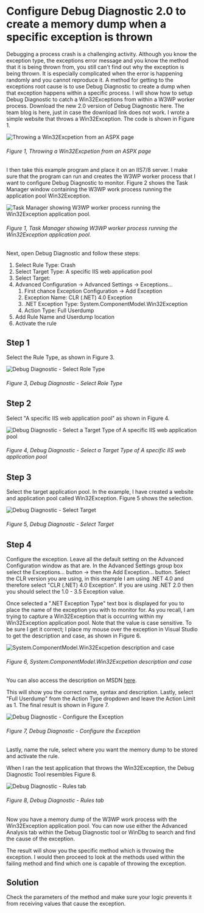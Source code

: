 # Configure Debug Diagnostic 2.0 to create a memory dump when a specific exception is thrown

Debugging a process crash is a challenging activity.  Although you know the exception type, the exceptions error message and you know the method that it is being thrown from, you still can't find out why the exception is being thrown.  It is especially complicated when the error is happening randomly and you cannot reproduce it.
A method for getting to the exceptions root cause is to use Debug Diagnostic to create a dump when that exception happens within a specific process.  I will show how to setup Debug Diagnostic to catch a Win32Exceptions from within a W3WP worker process.
Download the new 2.0 version of Debug Diagnostic here.  The team blog is here, just in case the download link does not work.
I wrote a simple website that throws a Win32Exception.  The code is shown in Figure 1.

![Throwing a Win32Excpetion from an ASPX page][FIGURE1]
###### Figure 1, Throwing a Win32Excpetion from an ASPX page

I then take this example program and place it on an IIS7/8 server.  I make sure that the program can run and creates the W3WP worker process that I want to configure Debug Diagnostic to monitor.  Figure 2 shows the Task Manager window containing the W3WP work process running the application pool Win32Exception.

![Task Manager showing W3WP worker process running the Win32Exception application pool.][FIGURE1]
###### Figure 1, Task Manager showing W3WP worker process running the Win32Exception application pool.

Next, open Debug Diagnostic and follow these steps:

1. Select Rule Type: Crash
2. Select Target Type: A specific IIS web application pool
3. Select Target: <TheApplicationPool>
4. Advanced Configuration -> Advanced Settings -> Exceptions… 
   1. First chance Exception Configuration -> Add Exception
   2. Exception Name: CLR (.NET) 4.0 Exception
   3. .NET Exception Type:  System.ComponentModel.Win32Exception
   4. Action Type: Full Userdump
5. Add Rule Name and Userdump location
6. Activate the rule

## Step 1

Select the Rule Type, as shown in Figure 3.

![Debug Diagnostic - Select Role Type][FIGURE3]
###### Figure 3, Debug Diagnostic - Select Role Type

## Step 2

Select "A specific IIS web application pool" as shown in Figure 4.

![Debug Diagnostic - Select a Target Type of A specific IIS web application pool][FIGURE4]
###### Figure 4, Debug Diagnostic - Select a Target Type of A specific IIS web application pool

## Step 3

Select the target application pool.  In the example, I have created a website and application pool called Win32Exception.  Figure 5 shows the selection.

![Debug Diagnostic - Select Target][FIGURE5]
###### Figure 5, Debug Diagnostic - Select Target

## Step 4
Configure the exception.  Leave all the default setting on the Advanced Configuration window as that are.  In the Advanced Settings group box select the Exceptions… button -> then the Add Exception… button.  Select the CLR version you are using, in this example I am using .NET 4.0 and therefore select "CLR (.NET) 4.0 Exception".  If you are using .NET 2.0 then you should select the 1.0 - 3.5 Exception value.

Once selected a ".NET Exception Type" text box is displayed for you to place the name of the exception you with to monitor for.  As you recall, I am trying to capture a Win32Exception that is occurring within my Win32Exception application pool.  Note that the value is
case sensitive.  To be sure I get it correct; I place my mouse over the exception in Visual Studio to get the description and case, as shown in Figure 6.

![System.ComponentModel.Win32Excpetion description and case][FIGURE6]
###### Figure 6, System.ComponentModel.Win32Excpetion description and case

You can also access the description on MSDN [here][LINK3].

This will show you the correct name, syntax and description.  Lastly, select "Full Userdump" from the Action Type dropdown and leave the Action Limit as 1.  The final result is shown in Figure 7.

![Debug Diagnostic - Configure the Exception][FIGURE7]
###### Figure 7, Debug Diagnostic - Configure the Exception

Lastly, name the rule, select where you want the memory dump to be stored and activate the rule.

When I ran the test application that throws the Win32Exception, the Debug Diagnostic Tool resembles Figure 8.

![Debug Diagnostic - Rules tab][FIGURE8]
###### Figure 8, Debug Diagnostic - Rules tab

Now you have a memory dump of the W3WP work process with the Win32Exception application pool.  You can now use either the Advanced Analysis tab within the Debug Diagnostic tool or WinDbg to search and find the cause of the exception.

The result will show you the specific method which is throwing the exception.  I would then proceed to look at the methods used within the failing method and find which one is capable of throwing the exception.

## Solution

Check the parameters of the method and make sure your logic prevents it from receiving values that cause the exception.

[FIGURE1]: ../images/2014/msdn-0351.png "Figure 1, Throwing a Win32Excpetion from an ASPX page"
[FIGURE2]: ../images/2014/msdn-0352.png "Figure 2, Task Manager showing W3WP worker process running the Win32Exception application pool."
[FIGURE3]: ../images/2014/msdn-0353.png "Figure 3, Debug Diagnostic - Select Role Type"
[FIGURE4]: ../images/2014/msdn-0354.png "Figure 4, Debug Diagnostic - Select a Target Type of A specific IIS web application pool"
[FIGURE5]: ../images/2014/msdn-0355.png "Figure 5, Debug Diagnostic - Select Target"
[FIGURE6]: ../images/2014/msdn-0356.png "Figure 6, System.ComponentModel.Win32Excpetion description and case"
[FIGURE7]: ../images/2014/msdn-0357.png "Figure 7, Debug Diagnostic - Configure the Exception"
[FIGURE8]: ../images/2014/msdn-0358.png "Figure 8, Install"


[LINK1]: https://www.microsoft.com/en-us/download/details.aspx?id=49924
[LINK2]: http://blogs.msdn.com/b/debugdiag/
[LINK3]: http://msdn.microsoft.com/en-us/library/system.componentmodel.win32exception.aspx
